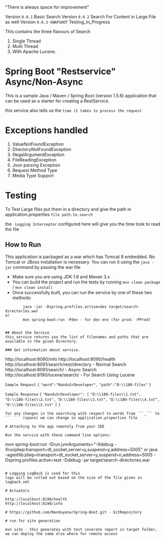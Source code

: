 "There is always space for improvement"

Version ```0.0.1``` Basic Search
Version ```0.0.2``` Search For Content in Large File as well
Version ```0.0.3-SNAPSHOT``` Testing_In_Progress

This contains the three flavours of Search

 1. Single Thread
 2. Multi Thread
 3. With Apache Lucene.

# Spring Boot "Restservice" Async/Non-Async

This is a sample Java / Maven / Spring Boot (version 1.5.6) application that can be used as a starter for creating a RestService.

this service also tells us the ```time it takes to process the request```

# Exceptions handled

 1. ValueNotFoundException
 2. DirectoryNotFoundException
 3. IllegalArgumentException
 4. FileReadingException
 5. Json parsing Exception
 6. Request Method Type
 7. Media Type Support

# Testing
To Test Large files put them in a directory and give the path in application.properties ```file path.to.search```

the ``` Logging Interceptor``` configured here will give you the time took to read the file

## How to Run 

This application is packaged as a war which has Tomcat 8 embedded. No Tomcat or JBoss installation is necessary. You can run it using the ```java -jar``` command by passing the war file
 
* Make sure you are using JDK 1.8 and Maven 3.x
* You can build the project and run the tests by running ```mvn clean package``` / ```mvn clean install```
* Once successfully built, you can run the service by one of these two methods:
```
        java -jar -Dspring.profiles.active=dev target/search-directories.war
or
        mvn spring-boot:run -Pdev - for dev env (for prod: -PProd)
        

## About the Service
this service returns you the list of filenames and paths that are available in the given Directory.

### Get information about service.

```
http://localhost:8090/info
http://localhost:8090/health
http://localhost:8091/search/rest/directory - Normal Search
http://localhost:8091/search/ - Async Search
http://localhost:8190/lucene/search/ - For Search Using Lucene

```Sample Request```
```{```
	```"word":"NanduSrDeveloper",```
	```"path":"D:\\180-files"```
```}```

```Sample Response```
```{```
    ```"NanduSrDeveloper": [```
        ```"D:\\180-files\\1.txt",```
        ```"D:\\180-files\\2.txt",```
        ```"D:\\180-files\\3.txt",```
        ```"D:\\180-files\\4.txt",```
        ```"D:\\180-files\\5.txt"```
    ```]```
```}```


```
for any changes in the searching with respect to words from ```_``` to ``` ``` (space) we can change in application.properties file 

# Attaching to the app remotely from your IDE

Run the service with these command line options:

```
mvn spring-boot:run -Drun.jvmArguments="-Xdebug -Xrunjdwp:transport=dt_socket,server=y,suspend=y,address=5005"
or
java -agentlib:jdwp=transport=dt_socket,server=y,suspend=n,address=5005 -Dspring.profiles.active=test -Ddebug -jar target/search-directories.war
```

# Logging LogBack is used for this
logs will be rolled out based on the size of the file given in logback.xml

# Actuators 

http://localhost:8190/health
http://localhost:8190/info

# https://github.com/Nanduyana/Spring-Boot.git - GitRepository

# run for site generation 

mvn site - this generates with test coverate report in target folder, we can deploy the same else where for remote access





